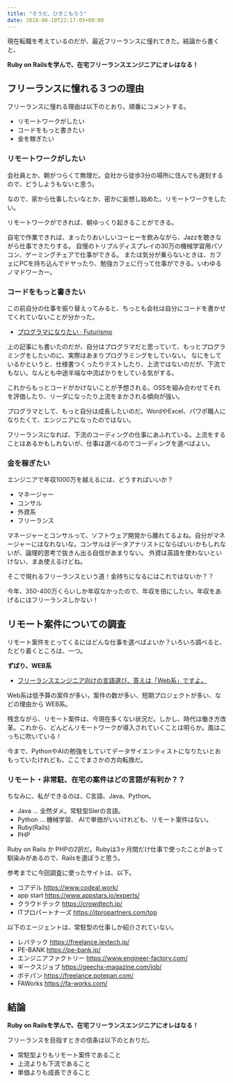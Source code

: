 ```yaml
---
title: "そうだ、ひきこもろう"
date: 2018-06-10T22:17:05+09:00
---
```


現在転職を考えているのだが、最近フリーランスに憧れてきた。結論から書くと、

**Ruby on Railsを学んで、在宅フリーランスエンジニアにオレはなる！**

## フリーランスに憧れる３つの理由
フリーランスに憧れる理由は以下のとおり。順番にコメントする。

- リモートワークがしたい
- コードをもっと書きたい
- 金を稼ぎたい

### リモートワークがしたい
会社員とか、朝がつらくて無理だ。会社から徒歩3分の場所に住んでも遅刻するので、どうしようもないと思う。

なので、家から仕事したいなとか、密かに妄想し始めた。リモートワークをしたい。

リモートワークができれば、朝ゆっくり起きることができる。

自宅で作業できれば、まったりおいしいコーヒーを飲みながら、Jazzを聴きながら仕事できたりする。
自慢のトリプルディスプレイの30万の機械学習用パソコン、ゲーミングチェアで仕事ができる。
または気分が乗らないときは、カフェにPCを持ち込んでドヤったり、勉強カフェに行って仕事ができる。いわゆるノマドワーカー。

### コードをもっと書きたい
この前自分の仕事を振り替えってみると、ちっとも会社は自分にコードを書かせてくれていないことが分かった。

- [プログラマになりたい · Futurismo](http://futurismo.biz/archives/6942/)

上の記事にも書いたのだが、自分はプログラマだと思っていて、もっとプログラミングをしたいのに、実際はあまりプログラミングをしていない。
なにをしているかというと、仕様書つくったりテストしたり、上流ではないのだが、下流でもない。なんとも中途半端な中流ばかりをしている気がする。

これからもっとコードがかけないことが予想される。OSSを組み合わせてそれを評価したり、リーダになったり上流をまかされる傾向が強い。

プログラマとして、もっと自分は成長したいのだ。WordやExcel、パワポ職人になりたくて、エンジニアになったのではない。

フリーランスになれば、下流のコーディングの仕事にあふれている。上流をすることはあるかもしれないが、仕事は選べるのでコーディングを選べばよい。

### 金を稼ぎたい
エンジニアで年収1000万を越えるには、どうすればいいか？

- マネージャー
- コンサル
- 外資系
- フリーランス

マネージャーとコンサルって、ソフトウェア開発から離れてるよね。自分がマネージャーにはなれないな。コンサルはデータアナリストにならばいいかもしれないが、論理的思考で抜きん出る自信があまりない。
外資は英語を使わないといけない、まあ使えるけどね。

そこで現れるフリーランスという道！金持ちになるにはこれではないか？？

今年、350-400万くらいしか年収なかったので、年収を倍にしたい。年収をあげるにはフリーランスしかない！

## リモート案件についての調査
リモート案件をとってくるにはどんな仕事を選べばよいか？いろいろ調べると、たどり着くところは、一つ。

**ずばり、WEB系**

- [フリーランスエンジニア向けの言語選び、答えは「Web系」ですよ。](https://manablog.org/freelance-programmer-lang/)

Web系は低予算の案件が多い，案件の数が多い、短期プロジェクトが多い、などの理由から WEB系。

残念ながら、リモート案件は、今現在多くない状況だ。しかし、時代は働き方改革。これから、どんどんリモートワークが導入されていくことは明らか。風はこっちに吹いている！

今まで、PythonやAIの勉強をしていてデータサイエンティストになりたいとおもっていたけれども、ここでまさかの方向転換だ。

### リモート・非常駐、在宅の案件はどの言語が有利か？？
ちなみに、私ができるのは、C言語、Java、Python。

- Java  ... 全然ダメ。常駐型SIerの言語。
- Python ... 機械学習、 AIで単価がいいけれども、リモート案件はない。
- Ruby(Rails)
- PHP

Ruby on Rails か PHPの2択だ。Rubyは3ヶ月間だけ仕事で使ったことがあって馴染みがあるので、Railsを選ぼうと思う。

参考までに今回調査に使ったサイトは、以下。

- コアデル  https://www.codeal.work/
- app start https://www.appstars.io/experts/
- クラウドテック https://crowdtech.jp/
- ITプロパートナーズ  https://itpropartners.com/top

以下のエージェントは、常駐型の仕事しか紹介されていない。

- レバテック  https://freelance.levtech.jp/
- PE-BANK  https://pe-bank.jp/
- エンジニアファクトリー https://www.engineer-factory.com/
- ギークスジョブ  https://geechs-magazine.com/job/
- ボテパン  https://freelance.potepan.com/
- FAWorks https://fa-works.com/

## 結論
**Ruby on Railsを学んで、在宅フリーランスエンジニアにオレはなる！**

フリーランスを目指すときの信条は以下のとおりだ。

- 常駐型よりもリモート案件であること
- 上流よりも下流であること
- 単価よりも成長できること

